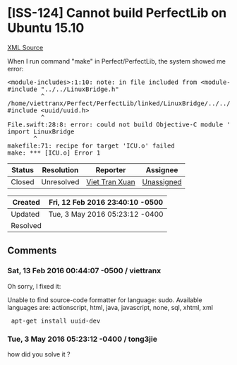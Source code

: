 # [ISS-124] Cannot build PerfectLib on Ubuntu 15.10

[XML Source](./xml/ISS-124.xml)
<p><p>When I run command "make" in Perfect/PerfectLib, the system showed me error:</p>

<div class="code panel" style="border-width: 1px;"><div class="codeContent panelContent">
<pre class="code-java">
&lt;module-includes&gt;:1:10: note: in file included from &lt;module-includes&gt;:1:
#include <span class="code-quote">"../../LinuxBridge.h"</span>
         ^
/home/viettranx/Perfect/PerfectLib/linked/LinuxBridge/../../LinuxBridge.h:8:10: error: 'uuid/uuid.h' file not found
#include &lt;uuid/uuid.h&gt;
         ^
File.swift:28:8: error: could not build Objective-C module 'LinuxBridge'
<span class="code-keyword">import</span> LinuxBridge
       ^
makefile:71: recipe <span class="code-keyword">for</span> target 'ICU.o' failed
make: *** [ICU.o] Error 1
</pre>
</div></div></p>





Status|Resolution|Reporter|Assignee
------|----------|--------|--------
Closed|Unresolved|[Viet Tran Xuan](viettranx)|[Unassigned]($-1)





Created|Fri, 12 Feb 2016 23:40:10 -0500
-------|--------------
Updated|Tue, 3 May 2016 05:23:12 -0400
Resolved|


## Comments




### Sat, 13 Feb 2016 00:44:07 -0500 / viettranx 

<p><p>Oh sorry, I fixed it:</p>
<div class="code panel" style="border-width: 1px;"><div class="codeContent panelContent">
<div class="error"><span class="error">Unable to find source-code formatter for language: sudo.</span> Available languages are: actionscript, html, java, javascript, none, sql, xhtml, xml</div><pre> apt-get install uuid-dev</pre>
</div></div></p>


### Tue, 3 May 2016 05:23:12 -0400 / tong3jie 

<p><p>how did you solve it ?</p></p>


